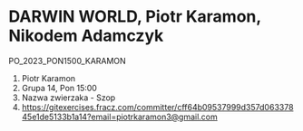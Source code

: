 # DARWIN WORLD, Piotr Karamon, Nikodem Adamczyk 
PO_2023_PON1500_KARAMON

1. Piotr Karamon
2. Grupa 14, Pon 15:00
3. Nazwa zwierzaka - Szop
4. https://gitexercises.fracz.com/committer/cff64b09537999d357d06337845e1de5133b1a14?email=piotrkaramon3@gmail.com
